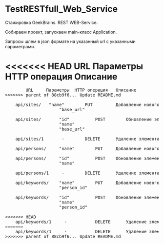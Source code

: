 # TestRESTfull_Web_Service
Стажировка GeekBrains. REST WEB-Service.

Собираем проект, запускаем main-класс Application.

Запросы шлем в json формате на указанный url c указанными параметрами.


					
<<<<<<< HEAD
	     URL	 Параметры	HTTP операция	Описание
=======
<pre>	     URL	 Параметры	HTTP операция	Описание
>>>>>>> parent of 88cb9f6... Update README.md
		 
	api/sites/	 "name"        PUT         Добавление нового элемента в таблицу sites из json формата	
                     "base_url"	
				
    api/sites/       "id"          POST        Обновление элемента в таблице sites по данным из json формата
                     "name"
                     "base_url"	
				
	api/sites/1       -	       DELETE	   Удаление элемента из таблицы sites по указанному id параметром в конце формы http запроса	
					
	api/persons/     "name"	       PUT	   Добавление нового элемента в таблицу persons из json формата	
	
	api/persons/     "id"          POST	   Обновление элемента в таблице persons по данным из json формата	
                     "name"        
				 
	api/persons/1     -	       DELETE	   Удаление элемента из таблицы persons по указанному id параметром в конце формы http запроса		
					
	api/keywords/    "name"        PUT	   Добавление нового элемента в таблицу keywords из json формата
                     "person_id"
				  
	api/keywords/    "id"          POST	   Обновление элемента в таблице keywords по данным из json формата	
                     "name"
                     "person_id"	
				  
<<<<<<< HEAD
	api/keywords/1	   -	       DELETE	   Удаление элемента из таблицы keywords по указанному id параметром в конце формы http запроса	
=======
	api/keywords/1	   -	       DELETE	   Удаление элемента из таблицы keywords по указанному id параметром в конце формы http запроса	<\pre>
>>>>>>> parent of 88cb9f6... Update README.md
					
